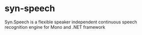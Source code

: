 # syn-speech
Syn.Speech is a flexible speaker independent continuous speech recognition engine for Mono and .NET framework

